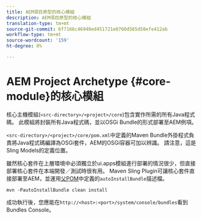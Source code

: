 ```yaml
---
title: AEM項目原型的核心模組
description: AEM項目原型的核心模組
translation-type: tm+mt
source-git-commit: 6f7166c46940ed451721e0760d565d58efe412ab
workflow-type: tm+mt
source-wordcount: '159'
ht-degree: 0%

---
```



# AEM Project Archetype {#core-module}的核心模組

核心主機模組(`<src-directory>/<project>/core`)包含實作所需的所有Java程式碼。 此模組將封裝所有Java程式碼，並以OSGi Bundle的形式部署至AEM例項。

`<src-directory>/<project>/core/pom.xml`中定義的Maven Bundle外掛程式負責將Java程式碼編譯為OSGi套件，AEM的OSGi容器可加以辨識。 請注意，這是Sling Models的定義位置。

雖然核心套件在上層環境中必須獨立於ui.apps模組進行部署的情況很少，但直接部署核心套件在本端開發／測試時很有用。 Maven Sling Plugin可讓核心套件直接部署至AEM，並運用[父POM](/help/developing/archetype/using.md#parent-pom)中定義的`autoInstallBundle`描述檔。

```
mvn -PautoInstallBundle clean install
```

成功執行後，您應能在`http://<host>:<port>/system/console/bundles`看到Bundles Console。
